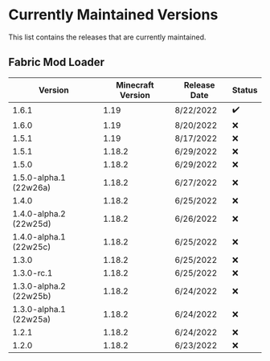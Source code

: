 # Currently Maintained Versions

This list contains the releases that are currently maintained.

## Fabric Mod Loader

<table>
<thead>
<tr>
<th>Version</th>
<th>Minecraft Version</th>
<th>Release Date</th>
<th>Status</th>
</tr>
</thead>
<tbody>
<tr>
<td>1.6.1</td>
<td>1.19</td>
<td>8/22/2022</td>
<td>✔️</td>
</tr>
<tr>
<td>1.6.0</td>
<td>1.19</td>
<td>8/20/2022</td>
<td>❌️</td>
</tr>
<tr>
<td>1.5.1</td>
<td>1.19</td>
<td>8/17/2022</td>
<td>❌️</td>
</tr>
<tr>
<td>1.5.1</td>
<td>1.18.2</td>
<td>6/29/2022</td>
<td>❌</td>
</tr>
<tr>
<td>1.5.0</td>
<td>1.18.2</td>
<td>6/29/2022</td>
<td>❌</td>
</tr>
<tr>
<td>1.5.0-alpha.1 (22w26a)</td>
<td>1.18.2</td>
<td>6/27/2022</td>
<td>❌</td>
</tr>
<tr>
<td>1.4.0</td>
<td>1.18.2</td>
<td>6/25/2022</td>
<td>❌</td>
</tr>
<tr>
<td>1.4.0-alpha.2 (22w25d)</td>
<td>1.18.2</td>
<td>6/26/2022</td>
<td>❌</td>
</tr>
<tr>
<td>1.4.0-alpha.1 (22w25c)</td>
<td>1.18.2</td>
<td>6/25/2022</td>
<td>❌</td>
</tr>
<tr>
<td>1.3.0</td>
<td>1.18.2</td>
<td>6/25/2022</td>
<td>❌</td>
</tr>
<tr>
<td>1.3.0-rc.1</td>
<td>1.18.2</td>
<td>6/25/2022</td>
<td>❌</td>
</tr>
<tr>
<td>1.3.0-alpha.2 (22w25b)</td>
<td>1.18.2</td>
<td>6/24/2022</td>
<td>❌</td>
</tr>
<tr>
<td>1.3.0-alpha.1 (22w25a)</td>
<td>1.18.2</td>
<td>6/24/2022</td>
<td>❌</td>
</tr>
<tr>
<td>1.2.1</td>
<td>1.18.2</td>
<td>6/24/2022</td>
<td>❌</td>
</tr>
<tr>
<td>1.2.0</td>
<td>1.18.2</td>
<td>6/23/2022</td>
<td>❌</td>
</tr>
</tbody>
</table>
